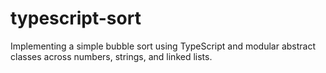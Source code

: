 # typescript-sort

Implementing a simple bubble sort using TypeScript and modular abstract classes across numbers, strings, and linked lists.

